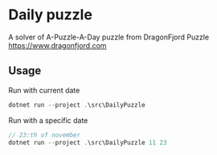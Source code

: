 # Daily puzzle
A solver of A-Puzzle-A-Day puzzle from DragonFjord Puzzle
https://www.dragonfjord.com

## Usage

Run with current date
```csharp
dotnet run --project .\src\DailyPuzzle
```

Run with a specific date
```csharp
// 23:th of november
dotnet run --project .\src\DailyPuzzle 11 23
```